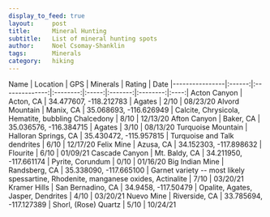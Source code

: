 ```yaml
---
display_to_feed: true
layout:     post
title:      Mineral Hunting
subtitle:   List of mineral hunting spots
author:     Noel Csomay-Shanklin
tags: 		Minerals
category:   hiking
---
```

<!-- Start Writing Below in Markdown -->

Name             | Location | GPS | Minerals | Rating | Date
|----------------|:------:|:--------------:|:--------:|:-----:|:-------:|:--------:|:----:|
Acton Canyon | Acton, CA | 34.477607, -118.212783 | Agates | 2/10 | 08/23/20
Alvord Mountain | Manix, CA | 35.068693, -116.626949 | Calcite, Chrysicola, Hematite, bubbling Chalcedony | 8/10 | 12/13/20
Afton Canyon | Baker, CA | 35.036576, -116.384715 | Agates | 3/10 | 08/13/20
Turquoise Mountain | Halloran Springs, CA | 35.430472, -115.957815 | Turquoise and Talk dendrites | 6/10 | 12/17/20
Felix Mine | Azusa, CA | 34.152303, -117.898632 | Flourite | 6/10 | 01/09/21
Cascade Canyon | Mt. Baldy, CA | 34.211950, -117.661174 | Pyrite, Corundum | 0/10 | 01/16/20
Big Indian Mine | Randsberg, CA | 35.338090, -117.665100 | Garnet variety -- most likely spessartine, Rhodenite, manganese oxides, Actinalite | 7/10 | 03/20/21
Kramer Hills | San Bernadino, CA | 34.9458, -117.50479 | Opalite, Agates, Jasper, Dendrites | 4/10 | 03/20/21
Nuevo Mine | Riverside, CA | 33.785694, -117.127389 | Shorl, (Rose) Quartz | 5/10 | 10/24/21
